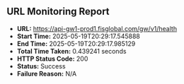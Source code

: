 ## URL Monitoring Report

- **URL:** https://api-gw1-prod1.fisglobal.com/gw/v1/health
- **Start Time:** 2025-05-19T20:29:17.545888
- **End Time:** 2025-05-19T20:29:17.985129
- **Total Time Taken:** 0.439241 seconds
- **HTTP Status Code:** 200
- **Status:** Success
- **Failure Reason:** N/A
